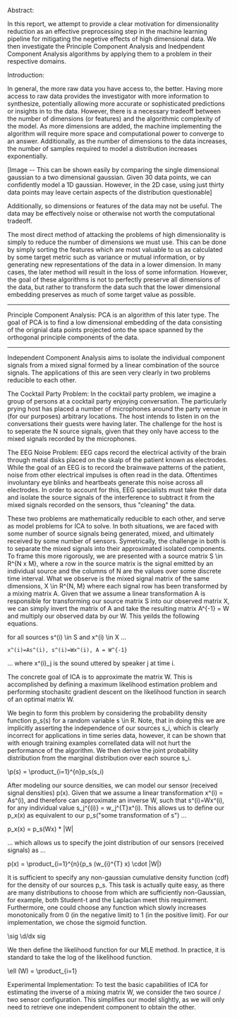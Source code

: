 Abstract:

In this report, we attempt to provide a clear motivation for dimensionality reduction as an effective preprocessing step in the machine learning pipeline for mitigating the negetive effects of high dimensional data. We then investigate the Principle Component Analysis and Inedpendent Component Analysis algorithms by applying them to a problem in their respective domains.


Introduction:

In general, the more raw data you have access to, the better. Having more access to raw data provides the investigator with more information to synthesize, potentially allowing more accurate or sophisticated predictions or insights in to the data. However, there is a necessary tradeoff between the number of dimensions (or features) and the algorithmic complexity of the model. As more dimensions are added, the machine implementing the algorithm will require more space and computational power to converge to an answer. Additionally, as the number of dimensions to the data increases, the number of samples required to model a distribution increases exponentially.

[Image -- This can be shown easily by comparing the single dimensional gaussian to a two dimensional gaussian. Given 30 data points, we can confidently model a 1D gaussian. However, in the 2D case, using just thirty data points may leave certain aspects of the distribution questionable]

Additionally, so dimensions or features of the data may not be useful. The data may be effectively noise or otherwise not worth the computational tradeoff. 

The most direct method of attacking the problems of high dimensionality is simply to reduce the number of dimensions we must use. This can be done by simply sorting the features which are most valuable to us as calculated by some target metric such as variance or mutual information, or by generating new representations of the data in a lower dimension. In many cases, the later method will result in the loss of some information. However, the goal of these algorithms is not to perfectly preserve all dimensions of the data, but rather to transform the data such that the lower dimensional embedding preserves as much of some target value as possible.

----

Principle Component Analysis: PCA is an algorithm of this later type. The goal of PCA is to find a low dimensional embedding of the data consisting of the orignial data points projected onto the space spanned by the orthogonal principle components of the data.


----


Independent Component Analysis aims to isolate the individual component signals from a mixed signal formed by a linear combination of the source signals. The applications of this are seen very clearly in two problems reducible to each other.

The Cocktail Party Problem: In the cocktail party problem, we imagine a group of persons at a cocktail party enjoying conversation. The particularly prying host has placed a number of microphones around the party venue in (for our purposes) arbitrary locations. The host intends to listen in on the conversations their guests were having later. The challenge for the host is to seperate the N source signals, given that they only have access to the mixed signals recorded by the microphones.

The EEG Noise Problem: EEG caps record the electrical activity of the brain through metal disks placed on the skalp of the patient known as electrodes. While the goal of an EEG is to record the brainwave patterns of the patient, noise from other electrical impulses is often read in the data. Oftentimes involuntary eye blinks and heartbeats generate this noise across all electrodes. In order to account for this, EEG specialists must take their data and isolate the source signals of the interference to subtract it from the mixed signals recorded on the sensors, thus "cleaning" the data.

These two problems are mathematically reducible to each other, and serve as model problems for ICA to solve. In both situations, we are faced with some number of source signals being generated, mixed, and ultimately received by some number of sensors. Symetrically, the challenge in both is to separate the mixed signals into their approximated isolated components. To frame this more rigorously, we are presented with a source matrix S \in R^{N x M}, where a row in the source matrix is the signal emitted by an individual source and the columns of N are the values over some discrete time interval. What we observe is the mixed signal matrix of the same dimensions, X \in R^{N, M} where each signal row has been transformed by a mixing matrix A. Given that we assume a linear transformation A is responsible for transforming our source matrix S into our observed matrix X, we can simply invert the matrix of A and take the resulting matrix A^{-1} = W and multiply our observed data by our W. This yeilds the following equations.

for all sources s^(i) \in S and x^(i) \in X ...
    
    x^(i)=As^(i), s^(i)=Wx^(i), A = W^{-1}

... where x^(i)_j is the sound uttered by speaker j at time i.


The concrete goal of ICA is to approximate the matrix W. This is accomplished by defining a maximum likelihood estimation problem and performing stochasitc gradient descent on the likelihood function in search of an optimal matrix W. 

We begin to form this problem by considering the probability density function p_s(s) for a random variable s \in R. Note, that in doing this we are implicitly asserting the independence of our sources s_i, which is clearly incorrect for applications in time series data, however, it can be shown that with enough training examples correllated data will not hurt the performance of the algorithm. We then derive the joint probability distribution from the marginal distribution over each source s_i.

\p(s) = \product_{i=1}^{n}p_s(s_i)

After modeling our source densities, we can model our sensor (received signal densities) p(x). Given that we assume a linear transformation x^(i) = As^(i), and therefore can approximate an inverse W, such that s^(i)=Wx^(i), for any individual value s_j^{(i)} = w_j^{T}x^(i). This allows us to define our p_x(x) as equivalent to our p_s("some transformation of s") ...

p_x(x) = p_s(Wx) * |W|

... which allows us to specify the joint distribution of our sensors (received signals) as ...

p(x) = \product_{i=1}^{n}{p_s (w_{i}^{T} x) \cdot |W|}

It is sufficient to specify any non-gaussian cumulative density function (cdf) for the density of our sources p_s. This task is actually quite easy, as there are many distributions to choose from which are sufficiently non-Gaussian, for example, both Student-t and the Laplacian meet this requirement. Furthermore, one could choose any function which slowly increases monotonically from 0 (in the negative limit) to 1 (in the positive limit). For our implementation, we chose the sigmoid function.

\sig
\d/dx sig

We then define the likelihood function for our MLE method. In practice, it is standard to take the log of the likelihood function.

\ell (W) = \product_{i=1}


Experimental Implementation: To test the basic capabilities of ICA for estimating the inverse of a mixing matrix W, we consider the two source / two sensor configuration. This simplifies our model slightly, as we will only need to retrieve one independent component to obtain the other.
